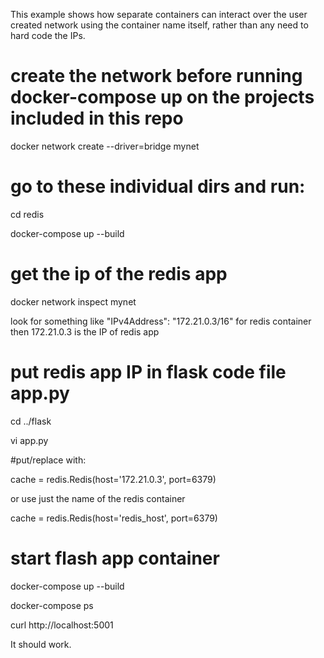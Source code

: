 This example shows how separate containers can interact over the user created network using the container name itself, rather than any need to hard code the IPs.

# create the network before running docker-compose up on the projects included in this repo

docker network create --driver=bridge mynet

# go to these individual dirs and run:

cd redis

docker-compose up --build

# get the ip of the redis app

docker network inspect mynet

look for something like "IPv4Address": "172.21.0.3/16" for redis container
then 172.21.0.3 is the IP of redis app

# put redis app IP in flask code file app.py

cd ../flask

vi app.py

#put/replace with:

cache = redis.Redis(host='172.21.0.3', port=6379)

or use just the name of the redis container

cache = redis.Redis(host='redis_host', port=6379)

# start flash app container

docker-compose up --build

docker-compose ps

curl http://localhost:5001

It should work.

